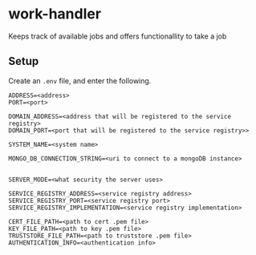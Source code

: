 # work-handler
 Keeps track of available jobs and offers functionallity to take a job

## Setup 

Create an `.env` file, and enter the following.
```
ADDRESS=<address>
PORT=<port>

DOMAIN_ADDRESS=<address that will be registered to the service registry>
DOMAIN_PORT=<port that will be registered to the service registry>>

SYSTEM_NAME=<system name>

MONGO_DB_CONNECTION_STRING=<uri to connect to a mongoDB instance>


SERVER_MODE=<what security the server uses>

SERVICE_REGISTRY_ADDRESS=<service registry address>
SERVICE_REGISTRY_PORT=<service registry port>
SERVICE_REGISTRY_IMPLEMENTATION=<service registry implementation>

CERT_FILE_PATH=<path to cert .pem file>
KEY_FILE_PATH=<path to key .pem file>
TRUSTSTORE_FILE_PATH=<path to truststore .pem file>
AUTHENTICATION_INFO=<authentication info>

```
